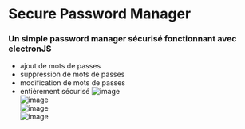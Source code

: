 # Secure Password Manager 
### Un simple password manager sécurisé fonctionnant avec electronJS
* ajout de mots de passes
* suppression de mots de passes
* modification de mots de passes
* entièrement sécurisé
![image](https://cdn.discordapp.com/attachments/1007360388117049487/1007360515271557193/unknown.png) </br>
![image](https://cdn.discordapp.com/attachments/1007360388117049487/1007360668372049990/unknown.png) </br>
![image](https://cdn.discordapp.com/attachments/1007360388117049487/1007360720368844840/unknown.png) </br>
![image](https://cdn.discordapp.com/attachments/1007360388117049487/1007361138318647337/unknown.png) </br>